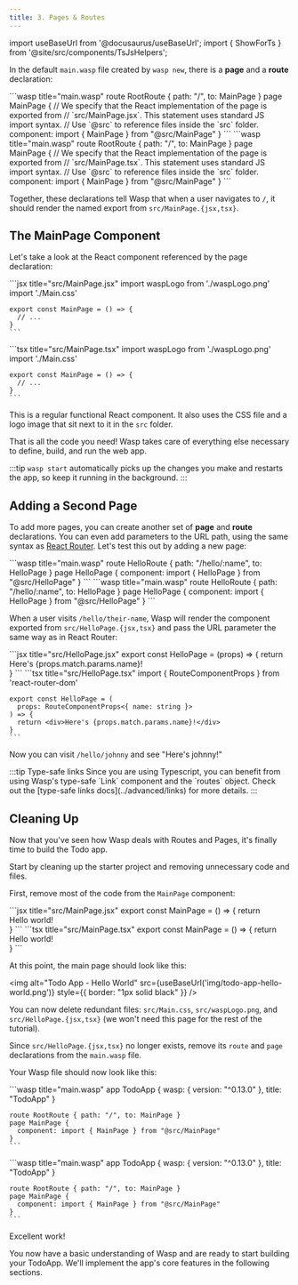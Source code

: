```yaml
---
title: 3. Pages & Routes
---
```


import useBaseUrl from '@docusaurus/useBaseUrl';
import { ShowForTs } from '@site/src/components/TsJsHelpers';

In the default `main.wasp` file created by `wasp new`, there is a **page** and a **route** declaration:

<Tabs groupId="js-ts">
  <TabItem value="js" label="JavaScript">
    ```wasp title="main.wasp"
    route RootRoute { path: "/", to: MainPage }
    page MainPage {
      // We specify that the React implementation of the page is exported from
      // `src/MainPage.jsx`. This statement uses standard JS import syntax.
      // Use `@src` to reference files inside the `src` folder.
      component: import { MainPage } from "@src/MainPage"
    }
    ```
  </TabItem>

  <TabItem value="ts" label="TypeScript">
    ```wasp title="main.wasp"
    route RootRoute { path: "/", to: MainPage }
    page MainPage {
      // We specify that the React implementation of the page is exported from
      // `src/MainPage.tsx`. This statement uses standard JS import syntax.
      // Use `@src` to reference files inside the `src` folder.
      component: import { MainPage } from "@src/MainPage"
    }
    ```
  </TabItem>
</Tabs>

Together, these declarations tell Wasp that when a user navigates to `/`, it should render the named export from `src/MainPage.{jsx,tsx}`.

## The MainPage Component

Let's take a look at the React component referenced by the page declaration:

<Tabs groupId="js-ts">
  <TabItem value="js" label="JavaScript">
    ```jsx title="src/MainPage.jsx"
    import waspLogo from './waspLogo.png'
    import './Main.css'

    export const MainPage = () => {
      // ...
    }
    ```
  </TabItem>

  <TabItem value="ts" label="TypeScript">
    ```tsx title="src/MainPage.tsx"
    import waspLogo from './waspLogo.png'
    import './Main.css'

    export const MainPage = () => {
      // ...
    }
    ```
  </TabItem>
</Tabs>

This is a regular functional React component. It also uses the CSS file and a logo image that sit next to it in the `src` folder.

That is all the code you need! Wasp takes care of everything else necessary to define, build, and run the web app.

:::tip
`wasp start` automatically picks up the changes you make and restarts the app, so keep it running in the background.
:::

## Adding a Second Page

To add more pages, you can create another set of **page** and **route** declarations. You can even add parameters to the URL path, using the same syntax as [React Router](https://reactrouter.com/web/). Let's test this out by adding a new page:

<Tabs groupId="js-ts">
  <TabItem value="js" label="JavaScript">
    ```wasp title="main.wasp"
    route HelloRoute { path: "/hello/:name", to: HelloPage }
    page HelloPage {
      component: import { HelloPage } from "@src/HelloPage"
    }
    ```
  </TabItem>

  <TabItem value="ts" label="TypeScript">
    ```wasp title="main.wasp"
    route HelloRoute { path: "/hello/:name", to: HelloPage }
    page HelloPage {
      component: import { HelloPage } from "@src/HelloPage"
    }
    ```
  </TabItem>
</Tabs>

When a user visits `/hello/their-name`, Wasp will render the component exported from `src/HelloPage.{jsx,tsx}` and pass the URL parameter the same way as in React Router:

<Tabs groupId="js-ts">
  <TabItem value="js" label="JavaScript">
    ```jsx title="src/HelloPage.jsx"
    export const HelloPage = (props) =>  {
      return <div>Here's {props.match.params.name}!</div>
    }
    ```
  </TabItem>

  <TabItem value="ts" label="TypeScript">
    ```tsx title="src/HelloPage.tsx"
    import { RouteComponentProps } from 'react-router-dom'

    export const HelloPage = (
      props: RouteComponentProps<{ name: string }>
    ) => {
      return <div>Here's {props.match.params.name}!</div>
    }
    ```
  </TabItem>
</Tabs>

Now you can visit `/hello/johnny` and see "Here's johnny!"

<ShowForTs>
  :::tip Type-safe links
  Since you are using Typescript, you can benefit from using Wasp's type-safe `Link` component and the `routes` object. Check out the [type-safe links docs](../advanced/links) for more details.
  :::
</ShowForTs>

## Cleaning Up

Now that you've seen how Wasp deals with Routes and Pages, it's finally time to build the Todo app.

Start by cleaning up the starter project and removing unnecessary code and files.

First, remove most of the code from the `MainPage` component:

<Tabs groupId="js-ts">
  <TabItem value="js" label="JavaScript">
    ```jsx title="src/MainPage.jsx"
    export const MainPage = () => {
      return <div>Hello world!</div>
    }
    ```
  </TabItem>

  <TabItem value="ts" label="TypeScript">
    ```tsx title="src/MainPage.tsx"
    export const MainPage = () => {
      return <div>Hello world!</div>
    }
    ```
  </TabItem>
</Tabs>

At this point, the main page should look like this:

<img alt="Todo App - Hello World" src={useBaseUrl('img/todo-app-hello-world.png')} style={{ border: "1px solid black" }} />

You can now delete redundant files: `src/Main.css`, `src/waspLogo.png`, and `src/HelloPage.{jsx,tsx}` (we won't need this page for the rest of the tutorial).

Since `src/HelloPage.{jsx,tsx}` no longer exists, remove its `route` and `page` declarations from the `main.wasp` file.

Your Wasp file should now look like this:

<Tabs groupId="js-ts">
  <TabItem value="js" label="JavaScript">
    ```wasp title="main.wasp"
    app TodoApp {
      wasp: {
        version: "^0.13.0"
      },
      title: "TodoApp"
    }

    route RootRoute { path: "/", to: MainPage }
    page MainPage {
      component: import { MainPage } from "@src/MainPage"
    }
    ```
  </TabItem>

  <TabItem value="ts" label="TypeScript">
    ```wasp title="main.wasp"
    app TodoApp {
      wasp: {
        version: "^0.13.0"
      },
      title: "TodoApp"
    }

    route RootRoute { path: "/", to: MainPage }
    page MainPage {
      component: import { MainPage } from "@src/MainPage"
    }
    ```
  </TabItem>
</Tabs>

Excellent work!

You now have a basic understanding of Wasp and are ready to start building your TodoApp.
We'll implement the app's core features in the following sections.
